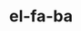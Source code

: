 ---
layout: post
title: el-fa-ba
permalink: /el-fa-ba/
my_image: url(/assets/images/el_fa_ba/fallartwinter-min.png)
my_color: whitesmoke
my_size: 120%
glow_color: palegreen
date_written: 02/24/2025
---